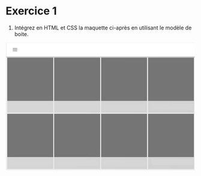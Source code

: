 # Exercice 1

1. Intégrez en HTML et CSS la maquette ci-après en utilisant le modèle de boite.

![maquette1](./layout/m1.png)
